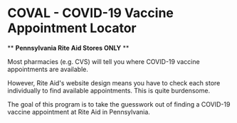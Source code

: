 # COVAL - COVID-19 Vaccine Appointment Locator

** **Pennsylvania Rite Aid Stores ONLY** **

Most pharmacies (e.g. CVS) will tell you where COVID-19 vaccine appointments are available.

However, Rite Aid's website design means you have to check each store individually to find available appointments. This is quite burdensome.

The goal of this program is to take the guesswork out of finding a COVID-19 vaccine appointment at Rite Aid in Pennsylvania.
